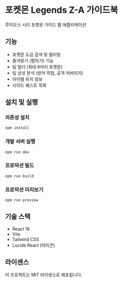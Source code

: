 # 포켓몬 Legends Z-A 가이드북

루미오스 시티 포켓몬 가이드 웹 애플리케이션

## 기능

- 포켓몬 도감 검색 및 필터링
- 즐겨찾기 (찜하기) 기능
- 팀 빌더 (최대 6마리 포켓몬)
- 팀 상성 분석 (방어 약점, 공격 커버리지)
- 아이템 위치 정보
- 사이드 퀘스트 목록

## 설치 및 실행

### 의존성 설치

```bash
npm install
```

### 개발 서버 실행

```bash
npm run dev
```

### 프로덕션 빌드

```bash
npm run build
```

### 프로덕션 미리보기

```bash
npm run preview
```

## 기술 스택

- React 18
- Vite
- Tailwind CSS
- Lucide React (아이콘)

## 라이센스

이 프로젝트는 MIT 라이센스로 배포됩니다.
